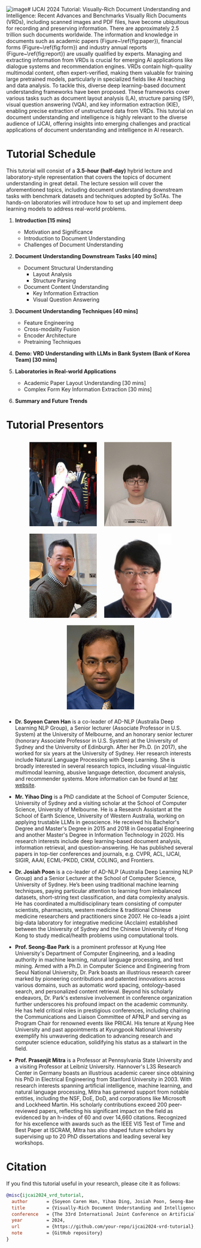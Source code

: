 ![image](https://github.com/adlnlp/vrd_IU/assets/81132254/5bdf4401-f33f-4643-92ba-e48d6406afe6)# IJCAI 2024 Tutorial: Visually-Rich Document Understanding and Intelligence: Recent Advances and Benchmarks
Visually Rich Documents (VRDs), including scanned images and PDF files, have become ubiquitous for recording and preserving information. There are approximately 2.5 trillion such documents worldwide. The information and knowledge in documents such as academic papers (Figure~\ref{fig:paper}), financial forms (Figure~\ref{fig:form}) and industry annual reports (Figure~\ref{fig:report}) are usually qualified by experts. 
Managing and extracting information from VRDs is crucial for emerging AI applications like dialogue systems and recommendation engines. VRDs contain high-quality multimodal content, often expert-verified, making them valuable for training large pretrained models, particularly in specialized fields like AI teaching and data analysis. To tackle this, diverse deep learning-based document understanding frameworks have been proposed. These frameworks cover various tasks such as document layout analysis (LA), structure parsing (SP), visual question answering (VQA), and key information extraction (KIE), enabling precise extraction of unstructured data from VRDs. This tutorial on document understanding and intelligence is highly relevant to the diverse audience of IJCAI, offering insights into emerging challenges and practical applications of document understanding and intelligence in AI research. 

# Tutorial Schedule
This tutorial will consist of a **3.5-hour (half-day)** hybrid lecture and laboratory-style representation that covers the topics of document understanding in great detail. The lecture session will cover the aforementioned topics, including document understanding downstream tasks with benchmark datasets and techniques adopted by SoTAs. The hands-on laboratories will introduce how to set up and implement deep learning models to address real-world problems.

1. **Introduction [15 mins]**
    - Motivation and Significance
    - Introduction to Document Understanding
    - Challenges of Document Understanding

2. **Document Understanding Downstream Tasks [40 mins]**
    - Document Structural Understanding
        - Layout Analysis
        - Structure Parsing
    - Document Content Understanding
        - Key Information Extraction
        - Visual Question Answering

3. **Document Understanding Techniques [40 mins]**
    - Feature Engineering
    - Cross-modality Fusion
    - Encoder Architecture
    - Pretraining Techniques

4. **Demo: VRD Understanding with LLMs in Bank System (Bank of Korea Team) [30 mins]**

5. **Laboratories in Real-world Applications**
    - Academic Paper Layout Understanding [30 mins]
    - Complex Form Key Information Extraction [30 mins]

6. **Summary and Future Trends**
# Tutorial Presentors

<div style="display: flex; justify-content: center; flex-wrap: wrap;">
    <img src="/figures/caren_ceremony.jpeg" alt="Dr. Soyeon Caren Han" width="180" style="object-fit: contain; margin: 10px;">
    <img src="/figures/yihao.jpeg" alt="Mr. Yihao Ding" width="180" style="object-fit: contain; margin: 10px;">
    <img src="/figures/josiah.jpg" alt="Dr. Josiah Poon" width="180" style="object-fit: contain; margin: 10px;">
    <img src="/figures/seong-bae-park.jpeg" alt="Prof. Seong-Bae Park" width="180" style="object-fit: contain; margin: 10px;">
    <img src="/figures/Mitra-Prasenjit.jpeg" alt="Prof. Prasenjit Mitra" width="180" style="object-fit: contain; margin: 10px;">
</div>


- **Dr. Soyeon Caren Han** is a co-leader of AD-NLP (Australia Deep Learning NLP Group), a Senior lecturer (Associate Professor in U.S. System) at the University of Melbourne, and an honorary senior lecturer (honorary Associate Professor in U.S. System) at the University of Sydney and the University of Edinburgh. After her Ph.D. (in 2017), she worked for six years at the University of Sydney. Her research interests include Natural Language Processing with Deep Learning. She is broadly interested in several research topics, including visual-linguistic multimodal learning, abusive language detection, document analysis, and recommender systems. More information can be found at [her website](https://drcarenhan.github.io/).

- **Mr. Yihao Ding** is a PhD candidate at the School of Computer Science, University of Sydney and a visiting scholar at the School of Computer Science, University of Melbourne. He is a Research Assistant at the School of Earth Science, University of Western Australia, working on applying trustable LLMs in geoscience. He received his Bachelor's Degree and Master's Degree in 2015 and 2018 in Geospatial Engineering and another Master's Degree in Information Technology in 2020. His research interests include deep learning-based document analysis, information retrieval, and question-answering. He has published several papers in top-tier conferences and journals, e.g. CVPR, ACL, IJCAI, SIGIR, AAAI, ECML-PKDD, CIKM, COLING, and Frontiers.

- **Dr. Josiah Poon** is a co-leader of AD-NLP (Australia Deep Learning NLP Group) and a Senior Lecturer at the School of Computer Science, University of Sydney. He’s been using traditional machine learning techniques, paying particular attention to learning from imbalanced datasets, short-string text classification, and data complexity analysis. He has coordinated a multidisciplinary team consisting of computer scientists, pharmacists, western medicine & traditional Chinese medicine researchers and practitioners since 2007. He co-leads a joint big-data laboratory for integrative medicine (Acclaim) established between the University of Sydney and the Chinese University of Hong Kong to study medical/health problems using computational tools.

- **Prof. Seong-Bae Park** is a prominent professor at Kyung Hee University's Department of Computer Engineering, and a leading authority in machine learning, natural language processing, and text mining. Armed with a Ph.D. in Computer Science and Engineering from Seoul National University, Dr. Park boasts an illustrious research career marked by pioneering contributions and patented innovations across various domains, such as automatic word spacing, ontology-based search, and personalized content retrieval. Beyond his scholarly endeavors, Dr. Park's extensive involvement in conference organization further underscores his profound impact on the academic community. He has held critical roles in prestigious conferences, including chairing the Communications and Liaison Committee of AFNLP and serving as Program Chair for renowned events like PRICAI. His tenure at Kyung Hee University and past appointments at Kyungpook National University exemplify his unwavering dedication to advancing research and computer science education, solidifying his status as a stalwart in the field.

- **Prof. Prasenjit Mitra** is a Professor at Pennsylvania State University and a visiting Professor at Leibniz University. Hannover's L3S Research Center in Germany boasts an illustrious academic career since obtaining his PhD in Electrical Engineering from Stanford University in 2003. With research interests spanning artificial intelligence, machine learning, and natural language processing, Mitra has garnered support from notable entities, including the NSF, DoE, DoD, and corporations like Microsoft and Lockheed Martin. His scholarly contributions exceed 200 peer-reviewed papers, reflecting his significant impact on the field as evidenced by an h-index of 60 and over 14,660 citations. Recognized for his excellence with awards such as the IEEE VIS Test of Time and Best Paper at ISCRAM, Mitra has also shaped future scholars by supervising up to 20 PhD dissertations and leading several key workshops.
# Citation

If you find this tutorial useful in your research, please cite it as follows:

```bibtex
@misc{ijcai2024_vrd_tutorial,
  author       = {Soyeon Caren Han, Yihao Ding, Josiah Poon, Seong-Bae Park and Prasenjit Mitra},
  title        = {Visually-Rich Document Understanding and Intelligence: Recent Advances and Benchmarks},
  conference   = {The 33rd International Joint Conference on Artificial Intelligence},
  year         = 2024,
  url          = {https://github.com/your-repo/ijcai2024-vrd-tutorial},
  note         = {GitHub repository}
}

